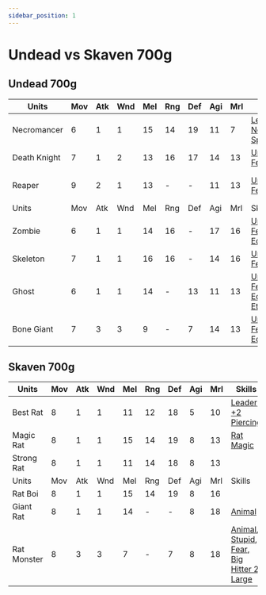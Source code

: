 ```yaml
---
sidebar_position: 1
---
```

# Undead vs Skaven 700g
## Undead 700g

| Units        | Mov | Atk | Wnd | Mel | Rng | Def | Agi | Mrl | Skills                                                                                 | #   | Equipment                        |
| ------------ | --- | --- | --- | --- | --- | --- | --- | --- | -------------------------------------------------------------------------------------- | --- | -------------------------------- |
| Necromancer  | 6   | 1   | 1   | 15  | 14  | 19  | 11  | 7   | [Leader](#leader), [Necromancy Spells](#necromancy-spells)                             | 1   | 2E + B                           |
| Death Knight | 7   | 1   | 2   | 13  | 16  | 17  | 14  | 13  | [Undead](#undead), [Fear](#fear)                                                       | 1   | 2E + B                           |
| Reaper       | 9   | 2   | 1   | 13  | -   | -   | 11  | 13  | [Undead](#undead), [Fear](#fear)                                                       | 1   | Scythe (+7 to Hit, +4 to Injury) |
| Units        | Mov | Atk | Wnd | Mel | Rng | Def | Agi | Mrl | Skills                                                                                 | #   |                                  |
| Zombie       | 6   | 1   | 1   | 14  | 16  | -   | 17  | 16  | [Undead](#undead), [Fear](#fear), [No Equipment](#no-equipment)                        | 8   |                                  |
| Skeleton     | 7   | 1   | 1   | 16  | 16  | -   | 14  | 16  | [Undead](#undead), [Fear](#fear)                                                       | 3   | 1E + B                           |
| Ghost        | 6   | 1   | 1   | 14  | -   | 13  | 11  | 13  | [Undead](#undead), [Fear](#fear), [No Equipment](#no-equipment), [Ethereal](#ethereal) | 3   |                                  |
| Bone Giant   | 7   | 3   | 3   | 9   | -   | 7   | 14  | 13  | [Undead](#undead), [Fear](#fear), [No Equipment](#no-equipment)                        | 1   |                                  |

## Skaven 700g


| Units       | Mov | Atk | Wnd | Mel | Rng | Def | Agi | Mrl | Skills                                                                                              | Cap | Equipment |
| ----------- | --- | --- | --- | --- | --- | --- | --- | --- | --------------------------------------------------------------------------------------------------- | --- | --------- |
| Best Rat    | 8   | 1   | 1   | 11  | 12  | 18  | 5   | 10  | [Leader](#leader), [+2 Piercing](#+2-piercing)                                                      | 1   | 2E + B    |
| Magic Rat   | 8   | 1   | 1   | 15  | 14  | 19  | 8   | 13  | [Rat Magic](#rat-magic)                                                                             | 1   | 2E + B    |
| Strong Rat  | 8   | 1   | 1   | 11  | 14  | 18  | 8   | 13  |                                                                                                     | 1   | Scythe    |
| Units       | Mov | Atk | Wnd | Mel | Rng | Def | Agi | Mrl | Skills                                                                                              | Cap |           |
| Rat Boi     | 8   | 1   | 1   | 15  | 14  | 19  | 8   | 16  |                                                                                                     | 8   |           |
| Giant Rat   | 8   | 1   | 1   | 14  | -   | -   | 8   | 18  | [Animal](#animal)                                                                                   | 3   | 1E + B    |
| Rat Monster | 8   | 3   | 3   | 7   | -   | 7   | 8   | 18  | [Animal](#animal), [Stupid](#stupid), [Fear](#fear), [Big Hitter 2](#big-hitter-2), [Large](#large) | 1   |           |


